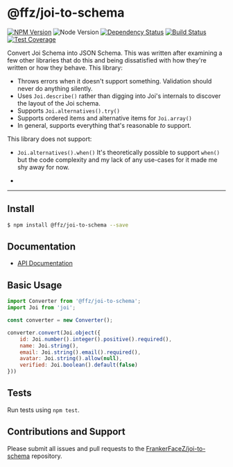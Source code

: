 # @ffz/joi-to-schema

[![NPM Version](https://img.shields.io/npm/v/@ffz/joi-to-schema.svg?style=flat)](https://npmjs.org/package/@ffz/joi-to-schema)
![Node Version](https://img.shields.io/node/v/@ffz/joi-to-schema.svg?style=flat)
[![Dependency Status](https://img.shields.io/circleci/project/github/FrankerFaceZ/joi-to-schema.svg?style=flat)](https://circleci.com/gh/frankerfacez/joi-to-schema)
[![Build Status](https://img.shields.io/david/frankerfacez/joi-to-schema.svg?style=flat)](https://david-dm.org/frankerfacez/joi-to-schema)
[![Test Coverage](https://coveralls.io/repos/github/FrankerFaceZ/joi-to-schema/badge.svg?branch=master)](https://coveralls.io/github/FrankerFaceZ/joi-to-schema?branch=master)

Convert Joi Schema into JSON Schema. This was written after examining a few
other libraries that do this and being dissatisfied with how they're written or how
they behave. This library:

-   Throws errors when it doesn't support something. Validation should never
    do anything silently.
-   Uses `Joi.describe()` rather than digging into Joi's internals to discover
    the layout of the Joi schema.
-   Supports `Joi.alternatives().try()`
-   Supports ordered items and alternative items for `Joi.array()`
-   In general, supports everything that's reasonable *to* support.

This library does not support:

-   `Joi.alternatives().when()`
    It's theoretically possible to support `when()` but the code complexity and
    my lack of any use-cases for it made me shy away for now.

-

* * *

## Install

```bash
$ npm install @ffz/joi-to-schema --save
```

## Documentation

* [API Documentation](https://frankerfacez.github.io/joi-to-schema/)

## Basic Usage

```javascript
import Converter from '@ffz/joi-to-schema';
import Joi from 'joi';

const converter = new Converter();

converter.convert(Joi.object({
    id: Joi.number().integer().positive().required(),
    name: Joi.string(),
    email: Joi.string().email().required(),
    avatar: Joi.string().allow(null),
    verified: Joi.boolean().default(false)
}))
```

## Tests

Run tests using `npm test`.

## Contributions and Support

Please submit all issues and pull requests to the [FrankerFaceZ/joi-to-schema](https://github.com/frankerfacez/joi-to-schema) repository.
